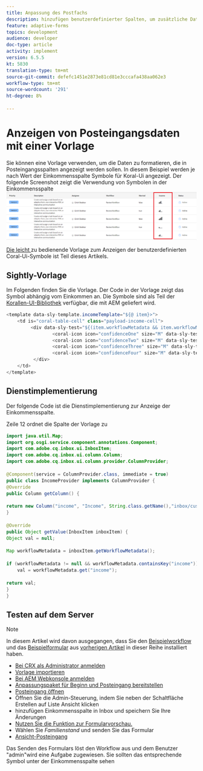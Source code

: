 ```yaml
---
title: Anpassung des Postfachs
description: hinzufügen benutzerdefinierter Spalten, um zusätzliche Daten des Workflows mit einer Vorlage anzuzeigen
feature: adaptive-forms
topics: development
audience: developer
doc-type: article
activity: implement
version: 6.5.5
kt: 5830
translation-type: tm+mt
source-git-commit: defefc1451e2873e81cd81e3cccafa438aa062e3
workflow-type: tm+mt
source-wordcount: '291'
ht-degree: 8%

---
```


# Anzeigen von Posteingangsdaten mit einer Vorlage

Sie können eine Vorlage verwenden, um die Daten zu formatieren, die in Posteingangsspalten angezeigt werden sollen. In diesem Beispiel werden je nach Wert der Einkommensspalte Symbole für Koral-Ui angezeigt. Der folgende Screenshot zeigt die Verwendung von Symbolen in der Einkommensspalte
![Einkommen-Symbole](assets/income-column.PNG)

[Die leicht ](assets/sightly-template.zip) zu bedienende Vorlage zum Anzeigen der benutzerdefinierten Coral-Ui-Symbole ist Teil dieses Artikels.

## Sightly-Vorlage

Im Folgenden finden Sie die Vorlage. Der Code in der Vorlage zeigt das Symbol abhängig vom Einkommen an. Die Symbole sind als Teil der [Korallen-UI-Bibliothek](https://helpx.adobe.com/de/experience-manager/6-3/sites/developing/using/reference-materials/coral-ui/coralui3/Coral.Icon.html#availableIcons) verfügbar, die mit AEM geliefert wird.

```java
<template data-sly-template.incomeTemplate="${@ item}>">
    <td is="coral-table-cell" class="payload-income-cell">
         <div data-sly-test="${(item.workflowMetadata && item.workflowMetadata.income)}" data-sly-set.income ="${item.workflowMetadata.income}">
                 <coral-icon icon="confidenceOne" size="M" data-sly-test="${income >=0 && income <10000}"></coral-icon>
                 <coral-icon icon="confidenceTwo" size="M" data-sly-test="${income >=10000 && income <100000}"></coral-icon>
                 <coral-icon icon="confidenceThree" size="M" data-sly-test="${income >=100000 && income <500000}"></coral-icon>
                 <coral-icon icon="confidenceFour" size="M" data-sly-test="${income >=500000}"></coral-icon>
          </div>
    </td>
</template>
```

## Dienstimplementierung

Der folgende Code ist die Dienstimplementierung zur Anzeige der Einkommensspalte.

Zeile 12 ordnet die Spalte der Vorlage zu

```java
import java.util.Map;
import org.osgi.service.component.annotations.Component;
import com.adobe.cq.inbox.ui.InboxItem;
import com.adobe.cq.inbox.ui.column.Column;
import com.adobe.cq.inbox.ui.column.provider.ColumnProvider;

@Component(service = ColumnProvider.class, immediate = true)
public class IncomeProvider implements ColumnProvider {
@Override
public Column getColumn() {

return new Column("income", "Income", String.class.getName(),"inbox/customization/column-templates.html", "incomeTemplate");
}

@Override
public Object getValue(InboxItem inboxItem) {
Object val = null;

Map workflowMetadata = inboxItem.getWorkflowMetadata();

if (workflowMetadata != null && workflowMetadata.containsKey("income"))
    val = workflowMetadata.get("income");

return val;
}
}
```

## Testen auf dem Server

>[!NOTE]
>
>In diesem Artikel wird davon ausgegangen, dass Sie den [Beispielworkflow](assets/review-workflow.zip) und das [Beispielformular](assets/snap-form.zip) aus [vorherigen Artikel](https://docs.adobe.com/content/help/en/experience-manager-learn/forms/inbox-customization/add-married-column.md) in dieser Reihe installiert haben.

* [Bei CRX als Administrator anmelden](http://localhost:4502/crx/de/index.jsp)
* [Vorlage importieren](assets/sightly-template.zip)
* [Bei AEM Webkonsole anmelden](http://localhost:4502/system/console/bundles)
* [Anpassungspaket für Beginn und Posteingang bereitstellen](assets/income-column-customization.jar)
* [Posteingang öffnen](http://localhost:4502/aem/inbox)
* Öffnen Sie die Admin-Steuerung, indem Sie neben der Schaltfläche Erstellen auf Liste Ansicht klicken
* hinzufügen Einkommensspalte in Inbox und speichern Sie Ihre Änderungen
* [Nutzen Sie die Funktion zur Formularvorschau.](http://localhost:4502/content/dam/formsanddocuments/snapform/jcr:content?wcmmode=disabled)
* Wählen Sie _Familienstand_ und senden Sie das Formular
* [Ansicht-Posteingang](http://localhost:4502/aem/inbox)

Das Senden des Formulars löst den Workflow aus und dem Benutzer &quot;admin&quot;wird eine Aufgabe zugewiesen. Sie sollten das entsprechende Symbol unter der Einkommensspalte sehen
